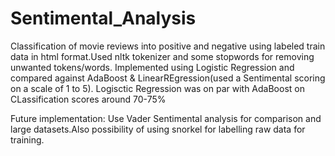 # Sentimental_Analysis

Classification of movie reviews into positive and negative using labeled train data in html format.Used nltk tokenizer and some stopwords for removing unwanted tokens/words.
Implemented using Logistic Regression and compared against AdaBoost & LinearREgression(used a Sentimental scoring on a scale of 1 to 5).
Logisctic Regression was on par with AdaBoost on CLassification scores around 70-75%

Future implementation: Use Vader Sentimental analysis for comparison and large datasets.Also possibility of using snorkel for labelling raw data for training.
